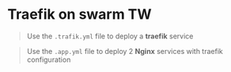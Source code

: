 # Traefik on swarm TW

> Use the `.trafik.yml` file to deploy a **traefik** service

> Use the `.app.yml` file to deploy 2 **Nginx** services with traefik configuration